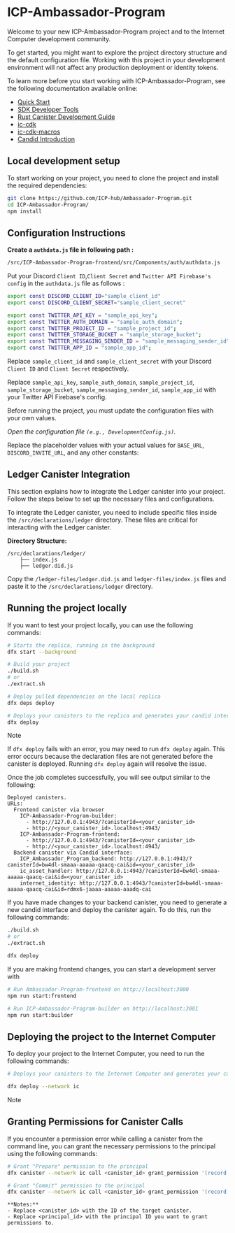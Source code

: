 # ICP-Ambassador-Program

Welcome to your new ICP-Ambassador-Program project and to the Internet Computer development community. 

To get started, you might want to explore the project directory structure and the default configuration file. Working with this project in your development environment will not affect any production deployment or identity tokens.

To learn more before you start working with ICP-Ambassador-Program, see the following documentation available online:

- [Quick Start](https://internetcomputer.org/docs/current/developer-docs/setup/deploy-locally)
- [SDK Developer Tools](https://internetcomputer.org/docs/current/developer-docs/setup/install)
- [Rust Canister Development Guide](https://internetcomputer.org/docs/current/developer-docs/backend/rust/)
- [ic-cdk](https://docs.rs/ic-cdk)
- [ic-cdk-macros](https://docs.rs/ic-cdk-macros)
- [Candid Introduction](https://internetcomputer.org/docs/current/developer-docs/backend/candid/)

## Local development setup

To start working on your project, you need to clone the project and install the required dependencies:

```bash
git clone https://github.com/ICP-hub/Ambassador-Program.git
cd ICP-Ambassador-Program/
npm install
```
## Configuration Instructions

**Create a `authdata.js` file in following path :**
```bash
/src/ICP-Ambassador-Program-frontend/src/Components/auth/authdata.js
```

Put your Discord `Client ID`,`Client Secret` and `Twitter API Firebase's config` in the `authdata.js` file as follows : 
```bash
export const DISCORD_CLIENT_ID="sample_client_id"
export const DISCORD_CLIENT_SECRET="sample_client_secret"

export const TWITTER_API_KEY = "sample_api_key";
export const TWITTER_AUTH_DOMAIN = "sample_auth_domain";
export const TWITTER_PROJECT_ID = "sample_project_id";
export const TWITTER_STORAGE_BUCKET = "sample_storage_bucket";
export const TWITTER_MESSAGING_SENDER_ID = "sample_messaging_sender_id";
export const TWITTER_APP_ID = "sample_app_id";
```
Replace `sample_client_id` and `sample_client_secret` with your Discord `Client ID` and `Client Secret` respectively.

Replace `sample_api_key`, `sample_auth_domain`, `sample_project_id`, `sample_storage_bucket`, `sample_messaging_sender_id`, `sample_app_id` with your Twitter API Firebase's config.

Before running the project, you must update the configuration files with your own values.

*Open the configuration file `(e.g., DevelopmentConfig.js)`.*

Replace the placeholder values with your actual values for `BASE_URL`, `DISCORD_INVITE_URL`, and any other constants:

## Ledger Canister Integration

This section explains how to integrate the Ledger canister into your project. Follow the steps below to set up the necessary files and configurations.

To integrate the Ledger canister, you need to include specific files inside the `/src/declarations/ledger` directory. These files are critical for interacting with the Ledger canister.

**Directory Structure:**

```plaintext
/src/declarations/ledger/
    ├── index.js
    ├── ledger.did.js
```

Copy the `/ledger-files/ledger.did.js` and `ledger-files/index.js` files and paste it to the `/src/declarations/ledger` directory.

## Running the project locally

If you want to test your project locally, you can use the following commands:

```bash
# Starts the replica, running in the background
dfx start --background

# Build your project
./build.sh
# or 
./extract.sh

# Deploy pulled dependencies on the local replica
dfx deps deploy

# Deploys your canisters to the replica and generates your candid interface
dfx deploy
```
> [!NOTE]  
> If `dfx deploy` fails with an error, you may need to run `dfx deploy` again. This error occurs because the declaration files are not generated before the canister is deployed. Running `dfx deploy` again will resolve the issue.

Once the job completes successfully, you will see output similar to the following:

```plaintext
Deployed canisters.
URLs:
  Frontend canister via browser
    ICP-Ambassador-Program-builder:
      - http://127.0.0.1:4943/?canisterId=<your_canister_id>
      - http://<your_canister_id>.localhost:4943/
    ICP-Ambassador-Program-frontend:
      - http://127.0.0.1:4943/?canisterId=<your_canister_id>
      - http://<your_canister_id>.localhost:4943/
  Backend canister via Candid interface:
    ICP_Ambassador_Program_backend: http://127.0.0.1:4943/?canisterId=bw4dl-smaaa-aaaaa-qaacq-cai&id=<your_canister_id>
    ic_asset_handler: http://127.0.0.1:4943/?canisterId=bw4dl-smaaa-aaaaa-qaacq-cai&id=<your_canister_id>
    internet_identity: http://127.0.0.1:4943/?canisterId=bw4dl-smaaa-aaaaa-qaacq-cai&id=rdmx6-jaaaa-aaaaa-aaadq-cai

```
If you have made changes to your backend canister, you need to generate a new candid interface and deploy the canister again. To do this, run the following commands:

```bash
./build.sh
# or
./extract.sh

dfx deploy
```

If you are making frontend changes, you can start a development server with

```bash
# Run Ambassador-Program-frontend on http://localhost:3000
npm run start:frontend
```
```bash
# Run ICP-Ambassador-Program-builder on http://localhost:3001
npm run start:builder
```

## Deploying the project to the Internet Computer

To deploy your project to the Internet Computer, you need to run the following commands:

```bash
# Deploys your canisters to the Internet Computer and generates your candid interface

dfx deploy --network ic
```

> [!NOTE]
> ## Granting Permissions for Canister Calls
> If you encounter a permission error while calling a canister from the command line, you can grant the necessary permissions to the principal using the following commands:
>
>```bash
># Grant "Prepare" permission to the principal
>dfx canister --network ic call <canister_id> grant_permission '(record { permission = variant { Prepare }; to_principal = principal "<principal_id>" })'
>
># Grant "Commit" permission to the principal
>dfx canister --network ic call <canister_id> grant_permission '(record { permission = variant { Commit }; to_principal = principal "<principal_id>" })'
```
**Notes:**
- Replace <canister_id> with the ID of the target canister.
- Replace <principal_id> with the principal ID you want to grant permissions to.

